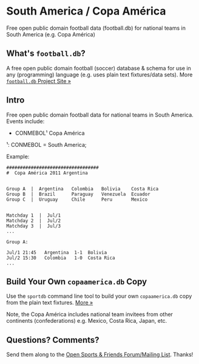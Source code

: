 # South America / Copa América

Free open public domain football data (football.db)
for national teams in South America (e.g. Copa América)


## What's `football.db`?

A free open public domain football (soccer) database & schema
for use in any (programming) language
(e.g. uses plain text fixtures/data sets).
More [`football.db` Project Site »](http://openfootball.github.io)

## Intro

Free open public domain football data for national teams in South America. Events include:

- CONMEBOL¹ Copa América

<!-- use handmade footnotes -->

¹: CONMEBOL = South America;


Example:

~~~
##################################
#  Copa América 2011 Argentina


Group A  |  Argentina   Colombia   Bolivia    Costa Rica
Group B  |  Brazil      Paraguay   Venezuela  Ecuador
Group C  |  Uruguay     Chile      Peru       Mexico


Matchday 1  |  Jul/1
Matchday 2  |  Jul/2
Matchday 3  |  Jul/3
...

Group A:

Jul/1 21:45   Argentina  1-1  Bolivia
Jul/2 15:30   Colombia   1-0  Costa Rica
...
~~~


## Build Your Own `copaamerica.db` Copy

Use the `sportdb` command line tool to build your own `copaamerica.db` copy
from the plain text fixtures. [More »](https://github.com/openfootball/datafile)

Note, the Copa América includes national team invitees from other continents (confederations)
e.g. Mexico, Costa Rica, Japan, etc.


## Questions? Comments?

Send them along to the
[Open Sports & Friends Forum/Mailing List](http://groups.google.com/group/opensport).
Thanks!
